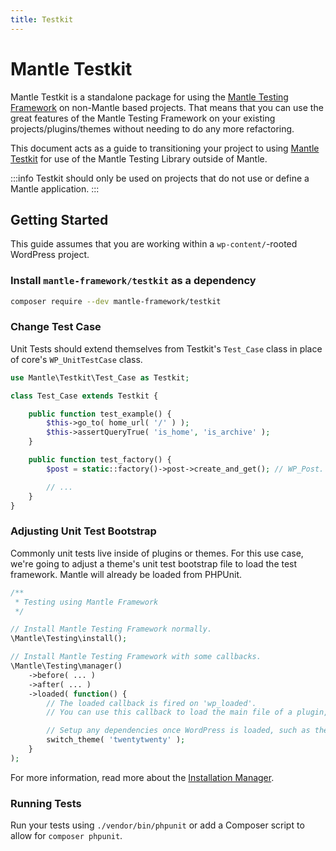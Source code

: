 ```yaml
---
title: Testkit
---
```


# Mantle Testkit

Mantle Testkit is a standalone package for using the [Mantle Testing
Framework](./testing.md) on non-Mantle based projects. That means that you can
use the great features of the Mantle Testing Framework on your existing
projects/plugins/themes without needing to do any more refactoring.

This document acts as a guide to transitioning your project to using [Mantle
Testkit](./testkit.md) for use of the Mantle Testing Library outside of Mantle.

:::info
Testkit should only be used on projects that do not use or define a Mantle
application.
:::

## Getting Started

This guide assumes that you are working within a `wp-content/`-rooted WordPress
project.

### Install `mantle-framework/testkit` as a dependency

```bash
composer require --dev mantle-framework/testkit
```

### Change Test Case

Unit Tests should extend themselves from Testkit's `Test_Case` class
in place of core's `WP_UnitTestCase` class.

```php
use Mantle\Testkit\Test_Case as Testkit;

class Test_Case extends Testkit {

	public function test_example() {
		$this->go_to( home_url( '/' ) );
		$this->assertQueryTrue( 'is_home', 'is_archive' );
	}

	public function test_factory() {
		$post = static::factory()->post->create_and_get(); // WP_Post.

		// ...
	}
}
```

### Adjusting Unit Test Bootstrap

Commonly unit tests live inside of plugins or themes. For this use case, we're
going to adjust a theme's unit test bootstrap file to load the test framework.
Mantle will already be loaded from PHPUnit.

```php
/**
 * Testing using Mantle Framework
 */

// Install Mantle Testing Framework normally.
\Mantle\Testing\install();

// Install Mantle Testing Framework with some callbacks.
\Mantle\Testing\manager()
	->before( ... )
	->after( ... )
	->loaded( function() {
		// The loaded callback is fired on 'wp_loaded'.
		// You can use this callback to load the main file of a plugin, theme, etc.

		// Setup any dependencies once WordPress is loaded, such as themes.
		switch_theme( 'twentytwenty' );
	}
);
```

For more information, read more about the [Installation Manager](./installation-manager.md).

### Running Tests

Run your tests using `./vendor/bin/phpunit` or add a Composer script to allow
for `composer phpunit`.
